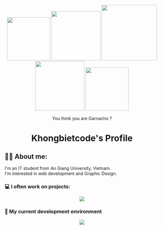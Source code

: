<p align="center">
  <img src="https://media2.giphy.com/media/v1.Y2lkPTc5MGI3NjExdnE3aHNkdG4xdzJtYnlueXh4c2xzaHhoZTFidm8ybzJ3M2gwNHJuNSZlcD12MV9pbnRlcm5hbF9naWZfYnlfaWQmY3Q9Zw/4NfMOayI7ByzBkXXRJ/giphy.gif" wdith="140" height="140" >
  <img src="https://media2.giphy.com/media/v1.Y2lkPTc5MGI3NjExMGc0d3ByMW44dHc3aG5seWlxdjB0djRlbzhhdDJjdzl6YTNmaDRudiZlcD12MV9pbnRlcm5hbF9naWZfYnlfaWQmY3Q9Zw/Tp7HF6cNEKKNVbjOFG/giphy.webp" wdith="160" height="160" >
  <img src="https://media1.giphy.com/media/v1.Y2lkPTc5MGI3NjExa2VxbHltNTBxcnh0N3hqc2I0eGtncHk3cmlvbWdueXlwa2NxZjlxdyZlcD12MV9naWZzX3NlYXJjaCZjdD1n/KCtXUpK3zOowGvfk3z/giphy.webp" wdith="180" height="180" > 
  <img src="https://media3.giphy.com/media/v1.Y2lkPTc5MGI3NjExNjV5N2JpeHUxeHk0MHN2MmphaDVvN2lid2ZsY3NlYjZ4ZWJ6dDJ0bSZlcD12MV9pbnRlcm5hbF9naWZfYnlfaWQmY3Q9Zw/Z8GGCL9SutLtZPWRSk/giphy.webp" wdith="160" height="160" >
  <img src="https://media2.giphy.com/media/v1.Y2lkPTc5MGI3NjExazRsNmxkamh2d3EzbzNvOXpkYWNpYnE1YWV2Zms4OHcwa2phZTNnbiZlcD12MV9pbnRlcm5hbF9naWZfYnlfaWQmY3Q9Zw/HB1Jia8R1Y045R4tfj/giphy.gif" wdith="140" height="140" >
</p>
<p align="center">
You think you are Garnacho ? 
</p>
<h1 align="center">
Khongbietcode's  Profile
</h1>

## 👨‍💻 About me:

 I'm an IT student from An Giang University, Vietnam.<br>
 I'm interested in web development and Graphic Design.

### 💻 I often work on projects:

<p align="center">
    <img src="https://skillicons.dev/icons?i=laravel,spring,nextjs,nuxt,react,vue" />
</p>

### 🚀 My current development environment
<p align="center">
    <img src="https://skillicons.dev/icons?i=neovim,idea,ubuntu" />
</p>

